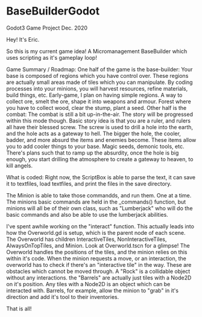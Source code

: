 # BaseBuilderGodot
Godot3 Game Project Dec. 2020

Hey! It's Eric.

So this is my current game idea! A Micromanagement BaseBuilder which uses scripting as it's gameplay loop!

Game Summary / Roadmap:
  One half of the game is the base-builder:
    Your base is composed of regions which you have control over. These regions are actually small areas made of tiles which you can manipulate. 
    By coding processes into your minions, you will harvest resources, refine materials, build things, etc. Early-game, I plan on having simple
    regions. A way to collect ore, smelt the ore, shape it into weapons and armour. Forest where you have to collect wood, clear the stump, plant 
    a seed. 
  Other half is the combat:
    The combat is still a bit up-in-the-air. The story will be progressed within this mode though. Basic story idea is that you are a ruler,
    and rulers all have their blessed screw. The screw is used to drill a hole into the earth, and the hole acts as a gateway to hell.
    The bigger the hole, the cooler, badder, and more absurd the items and enemies become. These items allow you to add cooler things to your base.
    Magic seeds, demonic tools, etc. There's plans such that to ramp up the absurdity, once the hole is big enough, you start drilling the atmosphere
    to create a gateway to heaven, to kill angels.
  
What is coded:
  Right now, the ScriptBox is able to parse the text, it can save it to textfiles, load textfiles, and print the files in the save directory.
  
  The Minion is able to take those commandds, and run them. One at a time. The minions basic commands are held in the _commands() function, but
  minions will all be of their own class, such as "Lumberjack" who will do the basic commands and also be able to use the lumberjack abilities.
  
  I've spent awhile working on the "interact" function. This actually leads into how the Overworld.gd is setup, which is the parent node of each scene.
  The Overworld has children InteractiveTiles, NonInteractiveTiles, AlwaysOnTopTiles, and Minion. Look at Overworld.tscn for a glimpse! The Overworld handles
  the positions of the tiles, and the minion relies on this within it's code. When the minion requests a move, or an interaction, the overworld has to check
  if there's an "interactive tile" in the way. These are obstacles which cannot be moved through. A "Rock" is a collidable object without any interactions.
  the "Barrels" are actually just tiles with a Node2D on it's position. Any tiles with a Node2D is an object which can be interacted with. Barrels, for 
  example, allow the minion to "grab" in it's direction and add it's tool to their inventories.
  
  That is all!
